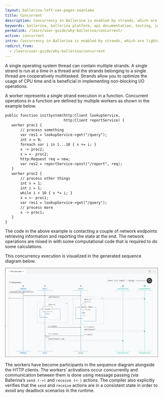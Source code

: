 ```yaml
---
layout: ballerina-left-nav-pages-swanlake
title: Concurrent
description: Concurrency in Ballerina is enabled by strands, which are lightweight threads. 
keywords: ballerina, ballerina platform, api documentation, testing, ide, ballerina central
permalink: /learn/user-guide/why-ballerina/concurrent/
active: concurrent
intro: Concurrency in Ballerina is enabled by strands, which are lightweight threads. 
redirct_from:
  - /learn/user-guide/why-ballerina/concurrent
---
```


A single operating system thread can contain multiple strands. A single strand is run at a time in a thread and the strands belonging to a single thread are cooperatively multitasked. Strands allow you to optimize the usage of CPU time and is beneficial in implementing non-blocking I/O operations.

A worker represents a single strand execution in a function. Concurrent operations in a function are defined by multiple workers as shown in the example below.

```ballerina
public function initSystem(http:Client lookupService,
                           http:Client reportService) {
   worker proc1 {
       // process something
       var res1 = lookupService->get("/query");
       int x = 0;
       foreach var i in 1...10 { x += i; }
       x -> proc2;
       x = <- proc2;
       http:Request req = new;
       var res2 = reportService->post("/report", req);
   }
   worker proc2 {
       // process other things
       int x = 1;
       int i = 1;
       while i < 10 { x *= i; }
       x = <- proc1;
       var res1 = lookupService->get("/query");
       // process more
       x -> proc1;
   }
}
```

The code in the above example is contacting a couple of network endpoints retrieving information and reporting the state at the end. The network operations are mixed in with some computational code that is required to do some calculations.

This concurrency execution is visualized in the generated sequence diagram below.

<img src="/img/why-pages/sequence-diagrams-for-programming-5.png" alt="Ballerina sequence diagram visualizing concurrency">

The workers have become participants in the sequence diagram alongside the HTTP clients. The workers’ activations occur concurrently and communication between them is done using message passing (via Ballerina’s `send (->)` and `receive (<-)` actions. The compiler also explicitly verifies that the `send` and `receive` actions are in a consistent state in order to avoid any deadlock scenarios in the runtime.

<style>
.nav > li.cVersionItem {
    display: none !important;
}
.cBalleinaBreadcrumbs li:nth-child(3) , .cBalleinaBreadcrumbs li:nth-child(2) {
   display:none !important;
}
</style>
